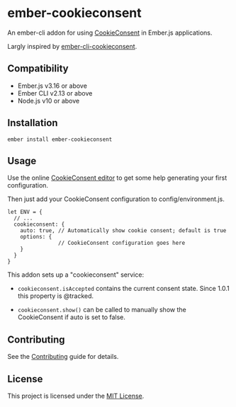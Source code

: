 ember-cookieconsent
==============================================================================

An ember-cli addon for using [CookieConsent](https://github.com/osano/cookieconsent) in Ember.js applications.

Largly inspired by [ember-cli-cookieconsent](https://www.npmjs.com/package/ember-cli-cookieconsent).


Compatibility
------------------------------------------------------------------------------

* Ember.js v3.16 or above
* Ember CLI v2.13 or above
* Node.js v10 or above


Installation
------------------------------------------------------------------------------

```
ember install ember-cookieconsent
```


Usage
------------------------------------------------------------------------------

Use the online [CookieConsent editor](https://www.osano.com/cookieconsent/download/) to get some help generating your first configuration.

Then just add your CookieConsent configuration to config/environment.js.

```
let ENV = {
  // ...
  cookieconsent: {
    auto: true, // Automatically show cookie consent; default is true
    options: {
                // CookieConsent configuration goes here
    }
  }
}
```

This addon sets up a "cookieconsent" service:
* `cookieconsent.isAccepted` contains the current consent state. Since 1.0.1 this property is @tracked.

* `cookieconsent.show()` can be called to manually show the CookieConsent if auto is set to false.


Contributing
------------------------------------------------------------------------------

See the [Contributing](CONTRIBUTING.md) guide for details.


License
------------------------------------------------------------------------------

This project is licensed under the [MIT License](LICENSE.md).
